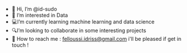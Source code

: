 - 👋 Hi, I’m @id-sudo
- 🤖 I’m interested in Data 
- 💻I’m currently learning machine learning and data science
- 🔍I’m looking to collaborate in some interesting projects 
- 📩 How to reach me : felloussi.idriss@gmail.com i'll be pleased if get in touch !

<!---
id-sudo/id-sudo is a ✨ special ✨ repository because its `README.md` (this file) appears on your GitHub profile.
You can click the Preview link to take a look at your changes.
--->
